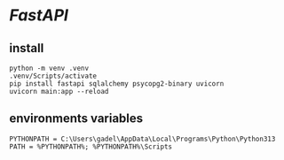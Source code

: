 # _FastAPI_

## install
```
python -m venv .venv
.venv/Scripts/activate
pip install fastapi sqlalchemy psycopg2-binary uvicorn
uvicorn main:app --reload
```
## environments variables
```
PYTHONPATH = C:\Users\gadel\AppData\Local\Programs\Python\Python313
PATH = %PYTHONPATH%; %PYTHONPATH%\Scripts
```